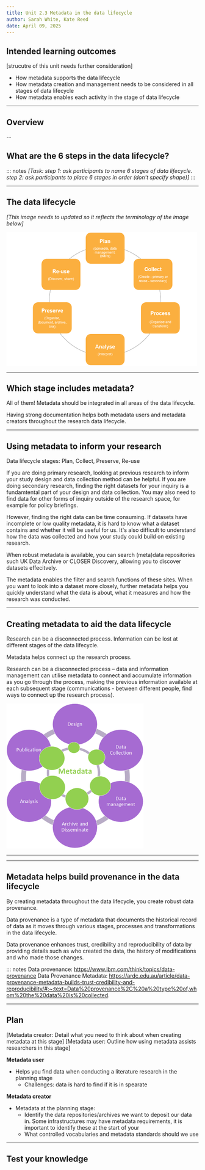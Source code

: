 ```yaml
---
title: Unit 2.3 Metadata in the data lifecycle
author: Sarah White, Kate Reed
date: April 09, 2025
---
```


## Intended learning outcomes

[strucutre of this unit needs further consideration]

- How metadata supports the data lifecycle
- How metadata creation and management needs to be considered in all stages of data lifecycle
- How metadata enables each activity in the stage of data lifecycle
---

## Overview


--

## What are the 6 steps in the data lifecycle?


::: notes
_[Task: step 1: ask participants to name 6 stages of data lifecycle.
       step 2: ask participants to place 6 stages in order (don't specify shape)]_
:::

---

## The data lifecycle

_[This image needs to updated so it reflects the terminology of the image below]_

<img src="img/Data_lifecycle.png" alt="Alt Text" width="500" height="350">

---

## Which stage includes metadata?

All of them! Metadata should be integrated in all areas of the data lifecycle.

Having strong documentation helps both metadata users and metadata creators throughout the research data lifecycle.


--- 
## Using metadata to inform your research

Data lifecycle stages: Plan, Collect, Preserve, Re-use

If you are doing primary research, looking at previous research to inform your study design and data collection method can be helpful. If you are doing secondary research, finding the right datasets for your inquiry is a fundamtental part of your design and data collection. You may also need to find data for other forms of inquiry outside of the research space, for example for policy briefings.

However, finding the right data can be time consuming. If datasets have incomplete or low quality metadata, it is hard to know what a dataset contains and whether it will be useful for us. It's also difficult to understand how the data was collected and how your study could build on existing research.

When robust metadata is available, you can search (meta)data repositories such UK Data Archive or CLOSER Discovery, allowing you to discover datasets effecitvely.

The metadata enables the filter and search functions of these sites. When you want to look into a dataset more closely, further metadata helps you quickly understand what the data is about, what it measures and how the research was conducted.

---
## Creating metadata to aid the data lifecycle

Research can be a disconnected process. Information can be lost at different stages of the data lifecycle.

Metadata helps connect up the research process.

Research can be a disconnected process – data and information management can utilise metadata to connect and accumulate information as you go through the process, making the previous information available at each subsequent stage (communications - between different people, find ways to connect up the research process). 



<img src="img/Data_lifecycle_MD_circles.png" alt="Alt Text" width="360" height="380">

---

---

## Metadata helps build provenance in the data lifecycle

By creating metadata throughout the data lifecycle, you create robust data provenance.

Data provenance is a type of metadata that documents the historical record of data as it moves through various stages, processes and transformations in the data lifecycle. 

Data provenance enhances trust, credibility and reproducibility of data by providing details such as who created the data, the history of modifications and who made those changes.

::: notes
Data provenance: https://www.ibm.com/think/topics/data-provenance
Data Provenance Metadata: https://ardc.edu.au/article/data-provenance-metadata-builds-trust-credibility-and-reproducibility/#:~:text=Data%20provenance%2C%20a%20type%20of,whom%20the%20data%20is%20collected.

---

## Plan

[Metadata creator: Detail what you need to think about when creating metadata at this stage]
[Metadata user: Outline how using metadata assists researchers in this stage]

**Metadata user**
- Helps you find data when conducting a literature research in the planning stage
  - Challenges: data is hard to find if it is in spearate 

 **Metadata creator**
- Metadata at the planning stage:
  - Identify the data repositories/archives we want to deposit our data in. Some infrastructures may have metadata requirements, it is important to identify these at the start of your
  - What controlled vocabularies and metadata standards should we use
  


---

## Test your knowledge

